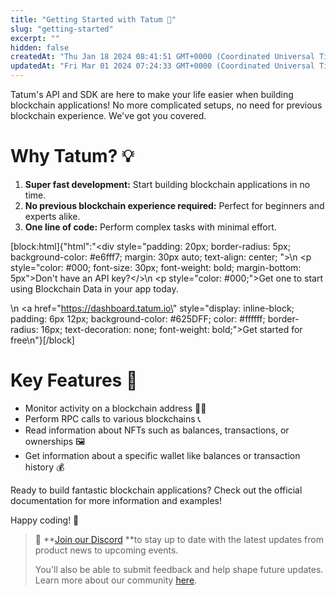 ```yaml
---
title: "Getting Started with Tatum 🚀"
slug: "getting-started"
excerpt: ""
hidden: false
createdAt: "Thu Jan 18 2024 08:41:51 GMT+0000 (Coordinated Universal Time)"
updatedAt: "Fri Mar 01 2024 07:24:33 GMT+0000 (Coordinated Universal Time)"
---
```

Tatum's API and SDK are here to make your life easier when building blockchain applications! No more complicated setups, no need for previous blockchain experience. We've got you covered.

# Why Tatum? 💡

1. **Super fast development:** Start building blockchain applications in no time.
2. **No previous blockchain experience required:** Perfect for beginners and experts alike.
3. **One line of code:** Perform complex tasks with minimal effort.

[block:html]{"html":"<div style=\"padding: 20px; border-radius: 5px; background-color: #e6fff7; margin: 30px auto; text-align: center; \">\n  <p style=\"color: #000; font-size: 30px; font-weight: bold; margin-bottom: 5px\">Don't have an API key?</>\n  <p style=\"color: #000;\">Get one to start using Blockchain Data in your app today.</p>\n  <a href=\"https://dashboard.tatum.io\" style=\"display: inline-block; padding: 6px 12px; background-color: #625DFF; color: #ffffff; border-radius: 16px; text-decoration: none; font-weight: bold;\">Get started for free</a>\n</div>"}[/block]

# Key Features 🌟

- Monitor activity on a blockchain address 🕵️‍♂️
- Perform RPC calls to various blockchains 📞
- Read information about NFTs such as balances, transactions, or ownerships 🖼️
- Get information about a specific wallet like balances or transaction history 💰

Ready to build fantastic blockchain applications? Check out the official documentation for more information and examples!

Happy coding! 🎉

> 📘 **[Join our Discord](https://discord.com/invite/tatum) **to stay up to date with the latest updates from product news to upcoming events.
> 
> You'll also be able to submit feedback and help shape future updates. Learn more about our community [here](https://tatum.io/community).
